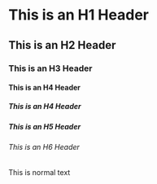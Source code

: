 # This is an H1 Header
## This is an H2 Header
### This is an H3 Header
#### This is an H4 Header
##### This is an H4 Header
##### This is an H5 Header
###### This is an H6 Header
This is normal text

